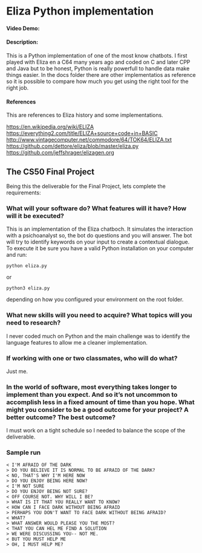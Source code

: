 # Eliza Python implementation
#### Video Demo:  <URL HERE>

#### Description:
This is a Python implementation of one of the most know chatbots.
I first played with Eliza en a C64 many years ago and coded on C and later CPP and Java but to be honest, Python is really powerfull to handle data make things easier.
In the docs folder there are other implementatios as reference so it is possible to compare how much you get using the right tool for the right job.


#### References

This are references to Eliza history and some implementations.

https://en.wikipedia.org/wiki/ELIZA
https://everything2.com/title/ELIZA+source+code+in+BASIC
http://www.vintagecomputer.net/commodore/64/TOK64/ELIZA.txt
https://github.com/dettore/eliza/blob/master/eliza.py
https://github.com/jeffshrager/elizagen.org

## The CS50 Final Project

Being this the deliverable for the Final Project, lets complete the requirements:

### What will your software do? What features will it have? How will it be executed?

This is an implementation of the Eliza chatboch. It simulates the interaction with a psichoanalyst so, the bot do questions and you will answer.
The bot will try to identify keywords on your input to create a contextual dialogue.
To execute it be sure you have a valid Python installation on your computer and run:

`python eliza.py`

or

`python3 eliza.py`

depending on how you configured your environment on the root folder.


### What new skills will you need to acquire? What topics will you need to research?

I never coded much on Python and the main challenge was to identify the language features to allow me a cleaner implementation.



### If working with one or two classmates, who will do what?

Just me.


### In the world of software, most everything takes longer to implement than you expect. And so it’s not uncommon to accomplish less in a fixed amount of time than you hope. What might you consider to be a good outcome for your project? A better outcome? The best outcome?

I must work on a tight schedule so I needed to balance the scope of the deliverable.



### Sample run

~~~~
< I'M AFRAID OF THE DARK
> DO YOU BELIEVE IT IS NORMAL TO BE AFRAID OF THE DARK?
< NO, THAT'S WHY I'M HERE NOW
> DO YOU ENJOY BEING HERE NOW?
< I'M NOT SURE
> DO YOU ENJOY BEING NOT SURE?
< OFF COURSE NOT. WHY WILL I BE?
> WHAT IS IT THAT YOU REALLY WANT TO KNOW?
< HOW CAN I FACE DARK WITHOUT BEING AFRAID
> PERHAPS YOU DON'T WANT TO FACE DARK WITHOUT BEING AFRAID?
< WHAT?
> WHAT ANSWER WOULD PLEASE YOU THE MOST?
< THAT YOU CAN HEL ME FIND A SOLUTION
> WE WERE DISCUSSING YOU-- NOT ME.
< BUT YOU MUST HELP ME
> OH, I MUST HELP ME?
~~~~
